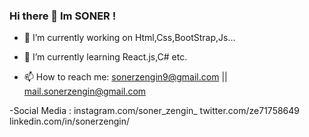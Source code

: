 ### Hi there 👋 Im SONER !

<!--
**soner909/soner909** is a ✨ _special_ ✨ repository because its `README.md` (this file) appears on your GitHub profile.

Here are some ideas to get you started: -->

- 🔭 I’m currently working on Html,Css,BootStrap,Js...

- 🌱 I’m currently learning  React.js,C# etc.

- 📫 How to reach me: sonerzengin9@gmail.com || mail.sonerzengin@gmail.com

-Social Media : instagram.com/soner_zengin_ 
                twitter.com/ze71758649
                linkedin.com/in/sonerzengin/



